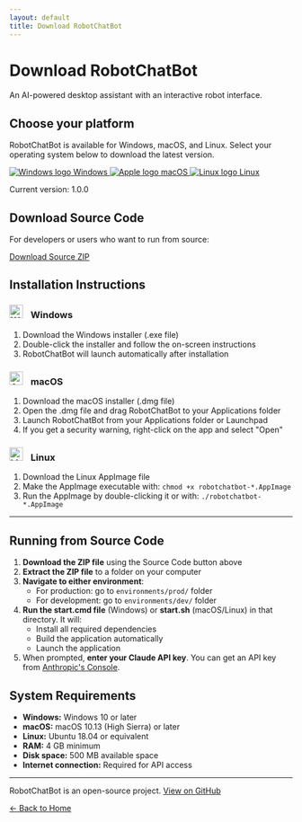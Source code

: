 ```yaml
---
layout: default
title: Download RobotChatBot
---
```


# Download RobotChatBot

An AI-powered desktop assistant with an interactive robot interface.

## Choose your platform

RobotChatBot is available for Windows, macOS, and Linux. Select your operating system below to download the latest version.

<div class="download-buttons">
  <a href="https://github.com/Prithy12/RobotChatBot/releases/latest/download/Claude-Desktop-Setup-1.0.0.exe" class="download-button" id="windows-download">
    <img src="https://upload.wikimedia.org/wikipedia/commons/5/5f/Windows_logo_-_2012.svg" alt="Windows logo">
    Windows
  </a>
  <a href="https://github.com/Prithy12/RobotChatBot/releases/latest/download/Claude-Desktop-1.0.0.dmg" class="download-button" id="mac-download">
    <img src="https://upload.wikimedia.org/wikipedia/commons/f/fa/Apple_logo_black.svg" alt="Apple logo">
    macOS
  </a>
  <a href="https://github.com/Prithy12/RobotChatBot/releases/latest/download/claude-desktop-1.0.0.AppImage" class="download-button" id="linux-download">
    <img src="https://upload.wikimedia.org/wikipedia/commons/3/35/Tux.svg" alt="Linux logo">
    Linux
  </a>
</div>

Current version: 1.0.0

## Download Source Code

For developers or users who want to run from source:

<div class="download-buttons">
  <a href="https://github.com/Prithy12/RobotChatBot/archive/refs/heads/main.zip" class="download-button source">
    Download Source ZIP
  </a>
</div>

## Installation Instructions

### <img src="https://upload.wikimedia.org/wikipedia/commons/5/5f/Windows_logo_-_2012.svg" alt="Windows logo" style="width:24px; margin-right:10px;"> Windows

1. Download the Windows installer (.exe file)
2. Double-click the installer and follow the on-screen instructions
3. RobotChatBot will launch automatically after installation

### <img src="https://upload.wikimedia.org/wikipedia/commons/f/fa/Apple_logo_black.svg" alt="Apple logo" style="width:24px; margin-right:10px;"> macOS

1. Download the macOS installer (.dmg file)
2. Open the .dmg file and drag RobotChatBot to your Applications folder
3. Launch RobotChatBot from your Applications folder or Launchpad
4. If you get a security warning, right-click on the app and select "Open"

### <img src="https://upload.wikimedia.org/wikipedia/commons/3/35/Tux.svg" alt="Linux logo" style="width:24px; margin-right:10px;"> Linux

1. Download the Linux AppImage file
2. Make the AppImage executable with: `chmod +x robotchatbot-*.AppImage`
3. Run the AppImage by double-clicking it or with: `./robotchatbot-*.AppImage`

---

## Running from Source Code

1. **Download the ZIP file** using the Source Code button above
2. **Extract the ZIP file** to a folder on your computer
3. **Navigate to either environment**:
   - For production: go to `environments/prod/` folder
   - For development: go to `environments/dev/` folder
4. **Run the start.cmd file** (Windows) or **start.sh** (macOS/Linux) in that directory. It will:
   - Install all required dependencies
   - Build the application automatically
   - Launch the application
5. When prompted, **enter your Claude API key**. You can get an API key from [Anthropic's Console](https://console.anthropic.com/).

## System Requirements

- **Windows:** Windows 10 or later
- **macOS:** macOS 10.13 (High Sierra) or later
- **Linux:** Ubuntu 18.04 or equivalent
- **RAM:** 4 GB minimum
- **Disk space:** 500 MB available space
- **Internet connection:** Required for API access

---

RobotChatBot is an open-source project. [View on GitHub](https://github.com/Prithy12/RobotChatBot)

[← Back to Home](index.html)

<script>
  // Detect the user's OS and highlight the appropriate download button
  document.addEventListener('DOMContentLoaded', function() {
    const platform = navigator.platform.toLowerCase();
    
    if (platform.includes('win')) {
      document.getElementById('windows-download').style.backgroundColor = '#28a745';
    } else if (platform.includes('mac')) {
      document.getElementById('mac-download').style.backgroundColor = '#28a745';
    } else if (platform.includes('linux')) {
      document.getElementById('linux-download').style.backgroundColor = '#28a745';
    }
  });
</script>